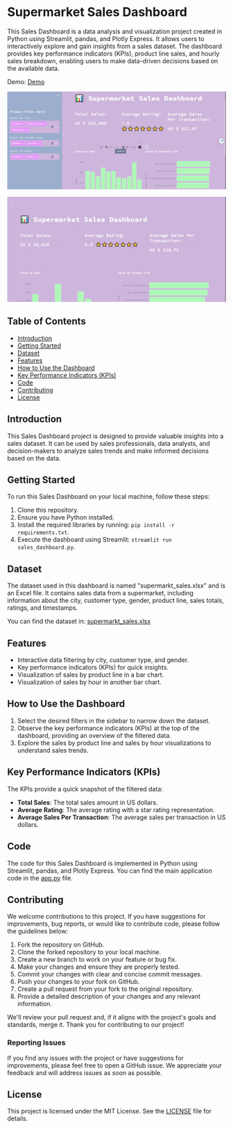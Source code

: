 # Supermarket Sales Dashboard

This Sales Dashboard is a data analysis and visualization project created in Python using Streamlit, pandas, and Plotly Express. It allows users to interactively explore and gain insights from a sales dataset. The dashboard provides key performance indicators (KPIs), product line sales, and hourly sales breakdown, enabling users to make data-driven decisions based on the available data.

Demo: [Demo](https://google.com)

![Dashboard](dashboard.png)

![Dashboard GIF](dashboard.gif)


## Table of Contents

- [Introduction](#introduction)
- [Getting Started](#getting-started)
- [Dataset](#dataset)
- [Features](#features)
- [How to Use the Dashboard](#how-to-use-the-dashboard)
- [Key Performance Indicators (KPIs)](#key-performance-indicators-kpis)
- [Code](#code)
- [Contributing](#contributing)
- [License](#license)

## Introduction

This Sales Dashboard project is designed to provide valuable insights into a sales dataset. It can be used by sales professionals, data analysts, and decision-makers to analyze sales trends and make informed decisions based on the data.

## Getting Started

To run this Sales Dashboard on your local machine, follow these steps:

1. Clone this repository.
2. Ensure you have Python installed.
3. Install the required libraries by running: `pip install -r requirements.txt`.
4. Execute the dashboard using Streamlit: `streamlit run sales_dashboard.py`.

## Dataset

The dataset used in this dashboard is named "supermarkt_sales.xlsx" and is an Excel file. It contains sales data from a supermarket, including information about the city, customer type, gender, product line, sales totals, ratings, and timestamps.

You can find the dataset in: [supermarkt_sales.xlsx](supermarkt_sales.xlsx) 

## Features

- Interactive data filtering by city, customer type, and gender.
- Key performance indicators (KPIs) for quick insights.
- Visualization of sales by product line in a bar chart.
- Visualization of sales by hour in another bar chart.

## How to Use the Dashboard

1. Select the desired filters in the sidebar to narrow down the dataset.
2. Observe the key performance indicators (KPIs) at the top of the dashboard, providing an overview of the filtered data.
3. Explore the sales by product line and sales by hour visualizations to understand sales trends.

## Key Performance Indicators (KPIs)

The KPIs provide a quick snapshot of the filtered data:

- **Total Sales**: The total sales amount in US dollars.
- **Average Rating**: The average rating with a star rating representation.
- **Average Sales Per Transaction**: The average sales per transaction in US dollars.


## Code

The code for this Sales Dashboard is implemented in Python using Streamlit, pandas, and Plotly Express. You can find the main application code in the [app.py](app.py) file.


## Contributing

We welcome contributions to this project. If you have suggestions for improvements, bug reports, or would like to contribute code, please follow the guidelines below:

1. Fork the repository on GitHub.
2. Clone the forked repository to your local machine.
3. Create a new branch to work on your feature or bug fix.
4. Make your changes and ensure they are properly tested.
5. Commit your changes with clear and concise commit messages.
6. Push your changes to your fork on GitHub.
7. Create a pull request from your fork to the original repository.
8. Provide a detailed description of your changes and any relevant information.

We'll review your pull request and, if it aligns with the project's goals and standards, merge it. Thank you for contributing to our project!

### Reporting Issues

If you find any issues with the project or have suggestions for improvements, please feel free to open a GitHub issue. We appreciate your feedback and will address issues as soon as possible.

## License

This project is licensed under the MIT License. See the [LICENSE](LICENSE) file for details.
